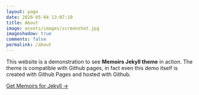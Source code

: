 ```yaml
---
layout: page
date: 2020-05-04 13:07:19
title: About
image: assets/images/screenshot.jpg
imageshadow: true
comments: false
permalink: /about
---
```


This website is a demonstration to see **Memoirs Jekyll theme** in action. The theme is compatible with Github pages, in fact even this demo itself is created with Github Pages and hosted with Github. 

<a target="_blank" href="https://bootstrapstarter.com/bootstrap-templates/jekyll-theme-memoirs/" class="btn btn-dark"> Get Memoirs for Jekyll &rarr;</a>

